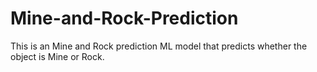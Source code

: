 # Mine-and-Rock-Prediction
This is an Mine and Rock prediction ML model that predicts whether the object is Mine or Rock.
